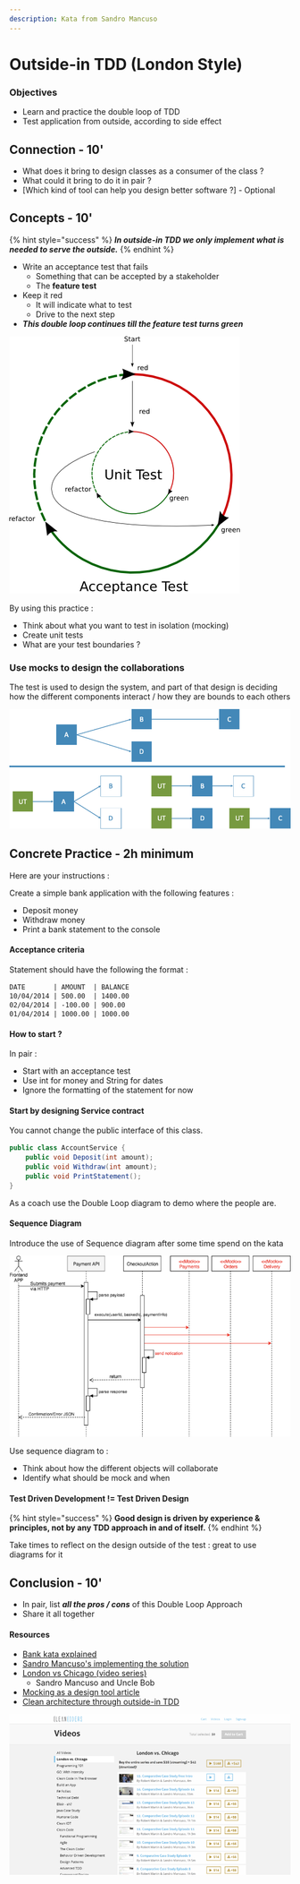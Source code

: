 ```yaml
---
description: Kata from Sandro Mancuso
---
```


# Outside-in TDD \(London Style\)

### Objectives

* Learn and practice the double loop of TDD 
* Test application from outside, according to side effect

## Connection - 10'

* What does it bring to design classes as a consumer of the class ?
* What could it bring to do it in pair ?
* \[Which kind of tool can help you design better software ?\] - Optional

## Concepts - 10'

{% hint style="success" %}
_**In outside-in TDD we only implement what is needed to serve the outside.**_
{% endhint %}

* Write an acceptance test that fails
  * Something that can be accepted by a stakeholder
  * The **feature test**
* Keep it red
  * It will indicate what to test
  * Drive to the next step
* _**This double loop continues till the feature test turns green**_

![](../../../.gitbook/assets/image%20%28518%29.png)

By using this practice :

* Think about what you want to test in isolation \(mocking\)
* Create unit tests
* What are your test boundaries ?

### Use mocks to design the collaborations

The test is used to design the system, and part of that design is deciding how the different components interact / how they are bounds to each others

![](../../../.gitbook/assets/image%20%28513%29.png)

## Concrete Practice - 2h minimum

Here are your instructions :

Create a simple bank application with the following features :

* Deposit money
* Withdraw money
* Print a bank statement to the console

#### Acceptance criteria

Statement should have the following the format :

```text
DATE       | AMOUNT  | BALANCE
10/04/2014 | 500.00  | 1400.00
02/04/2014 | -100.00 | 900.00
01/04/2014 | 1000.00 | 1000.00
```

#### How to start ?

In pair :

* Start with an acceptance test 
* Use int for money and String for dates
* Ignore the formatting of the statement for now

#### Start by designing Service contract

You cannot change the public interface of this class.

```java
public class AccountService {
    public void Deposit(int amount);
    public void Withdraw(int amount);
    public void PrintStatement();
}
```

As a coach use the Double Loop diagram to demo where the people are.

#### Sequence Diagram

Introduce the use of Sequence diagram after some time spend on the kata

![](../../../.gitbook/assets/image%20%28516%29.png)

Use sequence diagram to :

* Think about how the different objects will collaborate
* Identify what should be mock and when

#### Test Driven Development != Test Driven Design

{% hint style="success" %}
**Good design is driven by experience & principles, not by any TDD approach in and of itself.**
{% endhint %}

Take times to reflect on the design outside of the test : great to use diagrams for it

## Conclusion - 10'

* In pair, list _**all the pros / cons**_ of this Double Loop Approach
* Share it all together

#### Resources

* [Bank kata explained](https://katalyst.codurance.com/bank)
* [Sandro Mancuso's implementing the solution](https://www.codurance.com/publications/videos/2015-05-12-outside-in-tdd-part-1)
* [London vs Chicago \(video series\)](https://cleancoders.com/videos/comparativeDesign)
  * Sandro Mancuso and Uncle Bob
* [Mocking as a design tool article](https://codurance.com/2018/10/18/mocking-as-a-design-tool/)
* [Clean architecture through outside-in TDD](https://medium.com/@erik.sacre/clean-architecture-through-outside-in-tdd-64a31de17ccf)

![](../../../.gitbook/assets/image%20%28521%29.png)

